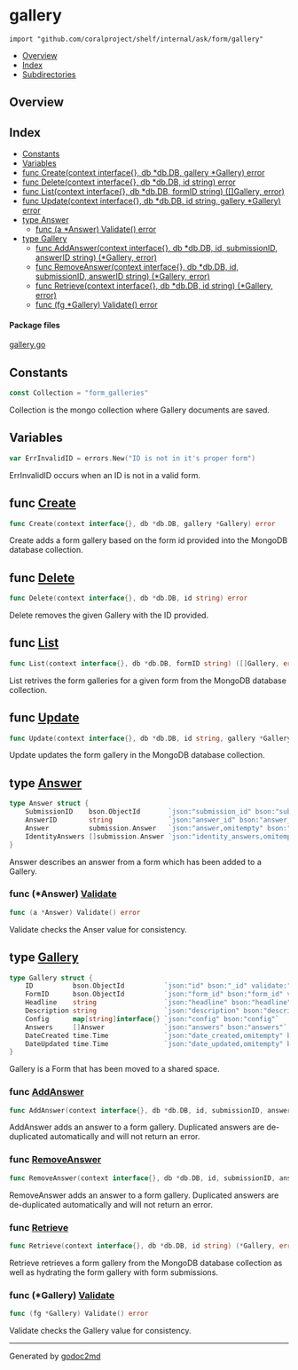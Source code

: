 

# gallery
`import "github.com/coralproject/shelf/internal/ask/form/gallery"`

* [Overview](#pkg-overview)
* [Index](#pkg-index)
* [Subdirectories](#pkg-subdirectories)

## <a name="pkg-overview">Overview</a>



## <a name="pkg-index">Index</a>
* [Constants](#pkg-constants)
* [Variables](#pkg-variables)
* [func Create(context interface{}, db *db.DB, gallery *Gallery) error](#Create)
* [func Delete(context interface{}, db *db.DB, id string) error](#Delete)
* [func List(context interface{}, db *db.DB, formID string) ([]Gallery, error)](#List)
* [func Update(context interface{}, db *db.DB, id string, gallery *Gallery) error](#Update)
* [type Answer](#Answer)
  * [func (a *Answer) Validate() error](#Answer.Validate)
* [type Gallery](#Gallery)
  * [func AddAnswer(context interface{}, db *db.DB, id, submissionID, answerID string) (*Gallery, error)](#AddAnswer)
  * [func RemoveAnswer(context interface{}, db *db.DB, id, submissionID, answerID string) (*Gallery, error)](#RemoveAnswer)
  * [func Retrieve(context interface{}, db *db.DB, id string) (*Gallery, error)](#Retrieve)
  * [func (fg *Gallery) Validate() error](#Gallery.Validate)


#### <a name="pkg-files">Package files</a>
[gallery.go](/src/github.com/coralproject/shelf/internal/ask/form/gallery/gallery.go) 


## <a name="pkg-constants">Constants</a>
``` go
const Collection = "form_galleries"
```
Collection is the mongo collection where Gallery documents are
saved.


## <a name="pkg-variables">Variables</a>
``` go
var ErrInvalidID = errors.New("ID is not in it's proper form")
```
ErrInvalidID occurs when an ID is not in a valid form.



## <a name="Create">func</a> [Create](/src/target/gallery.go?s=2584:2651#L67)
``` go
func Create(context interface{}, db *db.DB, gallery *Gallery) error
```
Create adds a form gallery based on the form id provided into the
MongoDB database collection.



## <a name="Delete">func</a> [Delete](/src/target/gallery.go?s=12217:12277#L397)
``` go
func Delete(context interface{}, db *db.DB, id string) error
```
Delete removes the given Gallery with the ID provided.



## <a name="List">func</a> [List](/src/target/gallery.go?s=10432:10507#L330)
``` go
func List(context interface{}, db *db.DB, formID string) ([]Gallery, error)
```
List retrives the form galleries for a given form from the MongoDB database
collection.



## <a name="Update">func</a> [Update](/src/target/gallery.go?s=11348:11426#L365)
``` go
func Update(context interface{}, db *db.DB, id string, gallery *Gallery) error
```
Update updates the form gallery in the MongoDB database
collection.




## <a name="Answer">type</a> [Answer](/src/target/gallery.go?s=1037:1420#L28)
``` go
type Answer struct {
    SubmissionID    bson.ObjectId       `json:"submission_id" bson:"submission_id" validate:"required"`
    AnswerID        string              `json:"answer_id" bson:"answer_id" validate:"required"`
    Answer          submission.Answer   `json:"answer,omitempty" bson:"-" validate:"-"`
    IdentityAnswers []submission.Answer `json:"identity_answers,omitempty" bson:"-"`
}
```
Answer describes an answer from a form which has been added to a
Gallery.










### <a name="Answer.Validate">func</a> (\*Answer) [Validate](/src/target/gallery.go?s=1474:1507#L36)
``` go
func (a *Answer) Validate() error
```
Validate checks the Anser value for consistency.




## <a name="Gallery">type</a> [Gallery](/src/target/gallery.go?s=1646:2312#L45)
``` go
type Gallery struct {
    ID          bson.ObjectId          `json:"id" bson:"_id" validate:"required"`
    FormID      bson.ObjectId          `json:"form_id" bson:"form_id" validate:"required"`
    Headline    string                 `json:"headline" bson:"headline"`
    Description string                 `json:"description" bson:"description"`
    Config      map[string]interface{} `json:"config" bson:"config"`
    Answers     []Answer               `json:"answers" bson:"answers"`
    DateCreated time.Time              `json:"date_created,omitempty" bson:"date_created,omitempty"`
    DateUpdated time.Time              `json:"date_updated,omitempty" bson:"date_updated,omitempty"`
}
```
Gallery is a Form that has been moved to a shared space.







### <a name="AddAnswer">func</a> [AddAnswer](/src/target/gallery.go?s=7659:7758#L226)
``` go
func AddAnswer(context interface{}, db *db.DB, id, submissionID, answerID string) (*Gallery, error)
```
AddAnswer adds an answer to a form gallery. Duplicated answers
are de-duplicated automatically and will not return an error.


### <a name="RemoveAnswer">func</a> [RemoveAnswer](/src/target/gallery.go?s=9054:9156#L278)
``` go
func RemoveAnswer(context interface{}, db *db.DB, id, submissionID, answerID string) (*Gallery, error)
```
RemoveAnswer adds an answer to a form gallery. Duplicated answers
are de-duplicated automatically and will not return an error.


### <a name="Retrieve">func</a> [Retrieve](/src/target/gallery.go?s=3375:3449#L92)
``` go
func Retrieve(context interface{}, db *db.DB, id string) (*Gallery, error)
```
Retrieve retrieves a form gallery from the MongoDB database
collection as well as hydrating the form gallery with form submissions.





### <a name="Gallery.Validate">func</a> (\*Gallery) [Validate](/src/target/gallery.go?s=2368:2403#L57)
``` go
func (fg *Gallery) Validate() error
```
Validate checks the Gallery value for consistency.








- - -
Generated by [godoc2md](http://godoc.org/github.com/davecheney/godoc2md)
